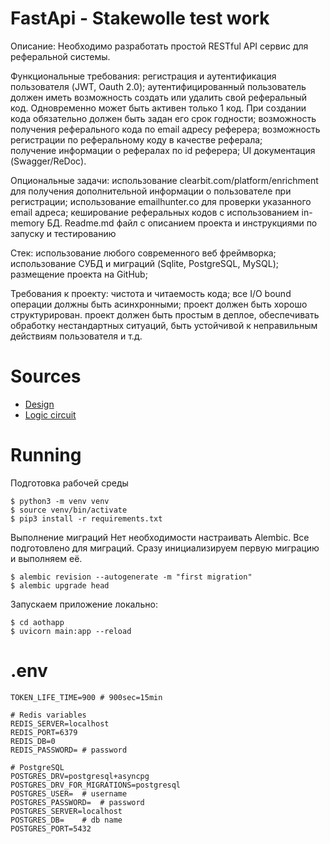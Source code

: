 # FastApi - Stakewolle test work

Описание:
Необходимо разработать простой RESTful API сервис для реферальной системы.

Функциональные требования:
регистрация и аутентификация пользователя (JWT, Oauth 2.0);
аутентифицированный пользователь должен иметь возможность создать или удалить свой реферальный код. Одновременно может быть активен только 1 код. При создании кода обязательно должен быть задан его срок годности;
возможность получения реферального кода по email адресу реферера;
возможность регистрации по реферальному коду в качестве реферала;	
получение информации о рефералах по id реферера;
UI документация (Swagger/ReDoc).

Опциональные задачи:
использование clearbit.com/platform/enrichment для получения дополнительной информации о пользователе при регистрации;
использование emailhunter.co для проверки указанного email адреса;
кеширование реферальных кодов с использованием in-memory БД. 
Readme.md файл с описанием проекта и инструкциями по запуску и тестированию

Стек:
использование любого современного веб фреймворка;
использование СУБД и миграций (Sqlite, PostgreSQL, MySQL);
размещение проекта на GitHub;

Требования к проекту:
чистота и читаемость кода;
все I/O bound операции должны быть асинхронными;
проект должен быть хорошо структурирован.
проект должен быть простым в деплое, обеспечивать обработку нестандартных ситуаций, быть устойчивой к неправильным действиям пользователя и т.д.

# Sources
- [Design](https://pixso.net/app/editor/-MdRp36PScUQrriU4yWAew?showQuickFrame=true&icon_type=1&page-id=0%3A1)
- [Logic circuit](https://miro.com/app/board/uXjVNvKL4oA=/)

# Running

Подготовка рабочей среды

    $ python3 -m venv venv
    $ source venv/bin/activate
    $ pip3 install -r requirements.txt

Выполнение миграций
Нет необходимости настраивать Alembic. Все подготовлено для миграций.
Сразу инициализируем первую миграцию и выполняем её.

    $ alembic revision --autogenerate -m "first migration"
    $ alembic upgrade head

Запускаем приложение локально:

    $ cd aothapp
    $ uvicorn main:app --reload

# .env
    
    TOKEN_LIFE_TIME=900 # 900sec=15min

    # Redis variables
    REDIS_SERVER=localhost
    REDIS_PORT=6379
    REDIS_DB=0
    REDIS_PASSWORD= # password

    # PostgreSQL
    POSTGRES_DRV=postgresql+asyncpg
    POSTGRES_DRV_FOR_MIGRATIONS=postgresql
    POSTGRES_USER=  # username
    POSTGRES_PASSWORD=  # password
    POSTGRES_SERVER=localhost
    POSTGRES_DB=    # db name
    POSTGRES_PORT=5432
